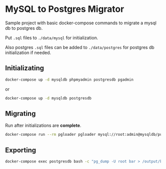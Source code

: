 # MySQL to Postgres Migrator

Sample project with basic docker-compose commands to migrate a mysql db to postgres db.

Put `.sql` files to `./data/mysql` for initialization.

Also postgres `.sql` files can be added to `./data/postgres` for postgres db initialization if needed.

## Initializating

```sh
docker-compose up -d mysqldb phpmyadmin postgresdb pgadmin
```

or

```sh
docker-compose up -d mysqldb postgresdb
```

## Migrating

Run after initializations are **complete**.

```sh
docker-compose run --rm pgloader pgloader mysql://root:admin@mysqldb/public postgresql://root:admin@postgresdb/bar
```

## Exporting

```sh
docker-compose exec postgresdb bash -c "pg_dump -U root bar > /output/bar.sql"
```
